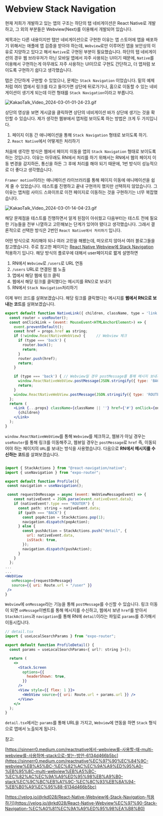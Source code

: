# Webview Stack Navigation

현재 저희가 개발하고 있는 앱의 구조는 하단의 탭 네비게이션은 React Native로 개발하고, 그 외의 부분들은 Webview(Next)를 이용해서 개발되어 있습니다.

제목과는 다른 내용이지만 탭만 네비게이션으로 구현한 이유는 앱 스토어에 앱을 배포하기 위해서는 애플에 앱 검증을 받아야 하는데, `Webview`로만 이루어진 앱을 보안상의 이유로 지양하고 있다고 해서 `Native`로 구현된 부분이 필요했습니다. 하단의 탭 네비게이션의 경우 웹 브라우저가 아닌 모바일 앱에서 자주 사용되는 UI이기 때문에, `Native`를 이용해서 구현하는게 아무래도 자주 사용하는 UI이므로 구현도 간단하고, 더 앱처럼 보이도록 구현하기 쉽다고 생각했습니다.

탭은 간단하게 구현할 수 있었으나, 문제는 `Stack Navigation` 이었습니다. 밑의 예제처럼 여러 앱에서 링크를 타고 들어가면 상단에 뒤로가기나, 홈으로 이동할 수 있는 네비게이션이 생기게 되는데 이런 형태를 `Stack Navigation`이라고 부릅니다.

![KakaoTalk_Video_2024-03-01-01-24-23.gif](../images/stackNavigation1.gif)

상단의 영상을 보면 게시글을 클릭하면 상단의 네비게이션 바가 상단에 생기는 것을 확인할 수 있습니다. 제가 생각한 웹뷰에서 앱처럼 보이도록 하는 방법은 크게 두 가지입니다.

1. 페이지 이동 간 애니메이션을 통해 `Stack Navigation` 형태로 보이도록 하기.
2. `React Native`에서 어떻게든 처리하기

처음에 생각한 방식은 웹에서 페이지 이동을 앱의 `Stack Navigation` 형태로 보이도록 하는 것입니다. 이유는 아무래도 RN에서 처리를 하기 위해서는 RN에서 웹의 페이지 이동 변경을 감지하든, 통신을 하든 그 후에 처리를 해야 되기 때문에, 1번 방식이 성능적으로 더 좋다고 생각했습니다.

`Framer motion`이라는 애니메이션 라이브러리를 통해 페이지 이동에 애니메이션을 쉽게 줄 수 있었습니다. 테스트를 진행하고 끝내 구현까지 했지만 선택하지 않았습니다. 그 이유는 앱처럼 사이드 스와이프로 이전 페이지로 이동하는 것을 구현하기는 너무 복잡했습니다.

![KakaoTalk_Video_2024-03-01-14-04-23.gif](../images/stackNavigation2.gif)

해당 문제점을 테스트를 진행하면서 알게 된점이 아쉬웠고 다음부터는 테스트 전에 필요한 기능들을 전부 나열하고 고민해보는 단계가 있어야 됐다고 생각했습니다. 그래서 결론적으로 선택한 방식은 2번인 `React Native에서 처리하기` 입니다. 

어떤 방식으로 처리해야 되나 여러 고민을 해봤는데, 떠오르지 않아서 여러 블로그들을 참고했습니다. 주로 참고한 페이지는 [React Native Webview에 Stack Navigation](https://velog.io/@rkd028/React-Native-Webview%EC%97%90-Stack-Navigation-%EC%A0%81%EC%9A%A9%ED%95%98%EA%B8%B0) 적용하기 입니다. 해당 방식의 플로우에 대해서 user페이지로 짧게 설명하면 

1. RN에서 `Webview`로 `/users`로 URL 연동
2. `/users` URL로 연결된 웹 노출
3. 앱에서 해당 웹에 링크 클릭 
4. 웹에서 해당 링크를 클릭했다는 메시지를 RN으로 보내기
5. RN에서 `Stack Navigation`처리하기

이제 부터 코드를 살펴보겠습니다. 해당 링크를 클릭했다는 메시지를 **웹에서 RN으로 보내는 코드**를 살펴보겠습니다.

```jsx
export default function NativeLink({ children, className, type = 'link', ...props }: NativeLinkProps) {
  const router = useRouter();
  const onClickLink = (event: MouseEvent<HTMLAnchorElement>) => {
    event.preventDefault();
    const href = props.href as string;
    if (!window.ReactNativeWebView) {     // Webview 체크
      if (type === 'back') {
        router.back();
        return;
      }
      router.push(href);
      return;
    }

    if (type === 'back') { // Webview일 경우 postMessage를 통해 메시지 보내기
      window.ReactNativeWebView.postMessage(JSON.stringify({ type: 'BACK', data: href }));
      return;
    }
    window.ReactNativeWebView.postMessage(JSON.stringify({ type: 'ROUTER', data: href }));
  };
  return (
    <Link {...props} className={className || ''} href={'#'} onClick={onClickLink}>
      {children}
    </Link>
  );
}
```

`window.ReactNativeWebView`를 통해 `Webview`를 체크하고, 웹뷰가 아닐 경우는 `useRouter`를 통해 링크를 이동해주고, 웹뷰일 경우는 `postMessage`로 `href` 즉, 이동되어야 하는 페이지의 `URL`를 보내는 방식을 사용했습니다. 다음으로 **RN에서 메시지를 수신하는 코드**를 살펴보겠습니다.

```jsx

import { StackActions } from "@react-navigation/native";
import { useNavigation } from "expo-router";

export default function Profile(){ 
 const navigation = useNavigation();

 const requestOnMessage = async (event: WebViewMessageEvent) => {
    const nativeEvent = JSON.parse(event.nativeEvent.data);
    if (nativeEvent?.type === "ROUTER") {
      const path: string = nativeEvent.data;
      if (path === "BACK") {
        const popAction = StackActions.pop(1);
        navigation.dispatch(popAction);
      } else {
        const pushAction = StackActions.push("detail", {
          url: nativeEvent.data,
          isStack: true,
        });
        navigation.dispatch(pushAction);
      }
    }
  };
...
... 
<WebView
   onMessage={requestOnMessage}
   source={{ uri: Route.url + "/user" }}
 />
}
```

`Webview`에 `onMessage`라는 기능을 통해 `postMessage`를 수신할 수 있습니다. 링크 이동이 되면 `onMessage`이벤트를 통해 메시지를 수신하고, 웹에서 보낸 `href`를 받아서 `StackActions`과 `navigation`를 통해 RN에 `detail`이라는 파일로 `params`를 추가해서 이동시킵니다.

```jsx
// detail.tsx
import { useLocalSearchParams } from "expo-router";

export default function ProfileDetail() {
  const params = useLocalSearchParams<{ url?: string }>();

  return (
    <>
      <Stack.Screen
        options={{
          headerShown: true,
        }}
      />
      <View style={{ flex: 1 }}>
        <WebView source={{ uri: Route.url + params.url }} />
      </View>
    </>
  );
}
```

`detail.tsx`에서는 `params`를 통해 URL을 가지고, `Webview`에 연동을 하면 `Stack` 형식으로 앱에서 노출되게 됩니다. 

참고: 

[https://sinnerr0.medium.com/reactnative에서-webview를-사용할-때-multi-webview를-사용하며-stack으로-쌓는-방안-6134d466b5bc](https://sinnerr0.medium.com/reactnative%EC%97%90%EC%84%9C-webview%EB%A5%BC-%EC%82%AC%EC%9A%A9%ED%95%A0-%EB%95%8C-multi-webview%EB%A5%BC-%EC%82%AC%EC%9A%A9%ED%95%98%EB%A9%B0-stack%EC%9C%BC%EB%A1%9C-%EC%8C%93%EB%8A%94-%EB%B0%A9%EC%95%88-6134d466b5bc)

[https://velog.io/@rkd028/React-Native-Webview에-Stack-Navigation-적용하기](https://velog.io/@rkd028/React-Native-Webview%EC%97%90-Stack-Navigation-%EC%A0%81%EC%9A%A9%ED%95%98%EA%B8%B0)
